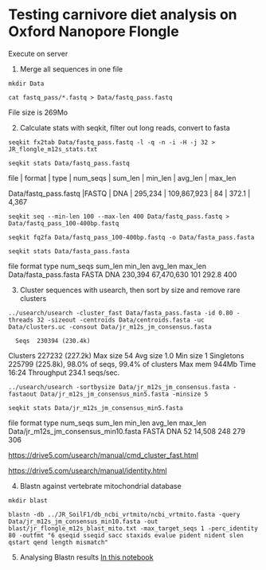 # Testing carnivore diet analysis on Oxford Nanopore Flongle

Execute on server

1. Merge all sequences in one file

`mkdir Data`

`cat fastq_pass/*.fastq > Data/fastq_pass.fastq`

File size is 269Mo

2. Calculate stats with seqkit, filter out long reads, convert to fasta

`seqkit fx2tab Data/fastq_pass.fastq -l -q -n -i -H -j 32 > JR_flongle_m12s_stats.txt`

`seqkit stats Data/fastq_pass.fastq`

file                  | format | type | num_seqs |     sum_len | min_len | avg_len | max_len

Data/fastq_pass.fastq |FASTQ  | DNA  |  295,234 | 109,867,923   |    84  |  372.1  |  4,367


`seqkit seq --min-len 100 --max-len 400 Data/fastq_pass.fastq > Data/fastq_pass_100-400bp.fastq`

`seqkit fq2fa Data/fastq_pass_100-400bp.fastq -o Data/fasta_pass.fasta`

`seqkit stats Data/fasta_pass.fasta`

file                   format  type  num_seqs     sum_len  min_len  avg_len  max_len
Data/fasta_pass.fasta  FASTA   DNA    230,394  67,470,630      101    292.8      400


3. Cluster sequences with usearch, then sort by size and remove rare clusters

`../usearch/usearch -cluster_fast Data/fasta_pass.fasta -id 0.80 -threads 32 -sizeout -centroids Data/centroids.fasta -uc Data/clusters.uc -consout Data/jr_m12s_jm_consensus.fasta`

      Seqs  230394 (230.4k)
  Clusters  227232 (227.2k)
  Max size  54
  Avg size  1.0
  Min size  1
Singletons  225799 (225.8k), 98.0% of seqs, 99.4% of clusters
   Max mem  944Mb
      Time  16:24
Throughput  234.1 seqs/sec.


`../usearch/usearch -sortbysize Data/jr_m12s_jm_consensus.fasta -fastaout Data/jr_m12s_jm_consensus_min5.fasta -minsize 5`

`seqkit stats Data/jr_m12s_jm_consensus_min5.fasta`

file                                   format  type  num_seqs  sum_len  min_len  avg_len  max_len
Data/jr_m12s_jm_consensus_min10.fasta  FASTA   DNA         52   14,508      248      279      306


https://drive5.com/usearch/manual/cmd_cluster_fast.html

https://drive5.com/usearch/manual/identity.html

4. Blastn against vertebrate mitochondrial database

`mkdir blast`

`blastn -db ../JR_SoilF1/db_ncbi_vrtmito/ncbi_vrtmito.fasta -query Data/jr_m12s_jm_consensus_min10.fasta -out blast/jr_flongle_m12s_blast_mito.txt -max_target_seqs 1 -perc_identity 80 -outfmt "6 qseqid sseqid sacc staxids evalue pident nident slen qstart qend length mismatch"`

5. Analysing Blastn results
[In this notebook](jr_flongle_m12s_blastn.ipynb)
